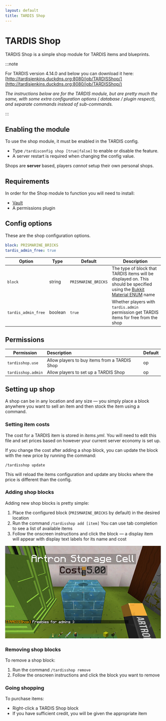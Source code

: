 ```yaml
---
layout: default
title: TARDIS Shop
---
```


# TARDIS Shop

TARDIS Shop is a simple shop module for TARDIS items and blueprints.

:::note

 For TARDIS version 4.14.0 and below you can download it here:
[http://tardisjenkins.duckdns.org:8080/job/TARDISShop/](http://tardisjenkins.duckdns.org:8080/job/TARDISShop/)

_The instructions below are for the TARDIS module, but are pretty much the same, with some extra configuration options (
database / plugin respect), and separate commands instead of sub-commands._

:::

## Enabling the module

To use the shop module, it must be enabled in the TARDIS config.

- Type `/tardisconfig shop [true|false]` to enable or disable the feature.
- A server restart is required when changing the config value.

Shops are **server** based, players _cannot_ setup their own personal shops.

## Requirements

In order for the Shop module to function you will need to install:

* [Vault](https://www.spigotmc.org/resources/vault.34315/)
* A permissions plugin

## Config options

These are the shop configuration options.

```yaml title="/plugins/TARDIS/shop.yml"
block: PRISMARINE_BRICKS
tardis_admin_free: true
```

| Option              | Type    | Default             | Description                                                                                                                                                                                 |
|---------------------|---------|---------------------|---------------------------------------------------------------------------------------------------------------------------------------------------------------------------------------------|
| `block`             | string  | `PRISMARINE_BRICKS` | The type of block that TARDIS items will be displayed on. This should be specified using the [Bukkit Material ENUM](https://hub.spigotmc.org/javadocs/spigot/org/bukkit/Material) name |
| `tardis_admin_free` | boolean | `true`              | Whether players with `tardis.admin` permission get TARDIS items for free from the shop                                                                                                      |

## Permissions

| Permission         | Description                                   | Default |
|--------------------|:----------------------------------------------|---------|
| `tardisshop.use`   | Allow players to buy items from a TARDIS Shop | op      |
| `tardisshop.admin` | Allow players to set up a TARDIS Shop         | op      |

## Setting up shop

A shop can be in any location and any size &mdash; you simply place a block anywhere you want to sell an item and then
stock the item using a command.

### Setting item costs

The cost for a TARDIS item is stored in _items.yml_. You will need to edit this file and set prices based on however
your current server economy is set up.

If you change the cost after adding a shop block, you can update the block with the new price by running the command:

```
/tardisshop update
```

This will reload the items configuration and update any blocks where the price is different than the config.

### Adding shop blocks

Adding new shop blocks is pretty simple:

1. Place the configured block (`PRISMARINE_BRICKS` by default) in the desired location
2. Run the command `/tardisshop add [item]`
   You can use tab completion to see a list of available items
3. Follow the onscreen instructions and click the block &mdash; a display item will appear with display text labels for
   its name and cost

![TARDIS Shop block](/images/docs/tardis_shop_block.jpg)

### Removing shop blocks

To remove a shop block:

1. Run the command `/tardisshop remove`
2. Follow the onscreen instructions and click the block you want to remove

### Going shopping

To purchase items:

* Right-click a TARDIS Shop block
* If you have sufficient credit, you will be given the appropriate item
